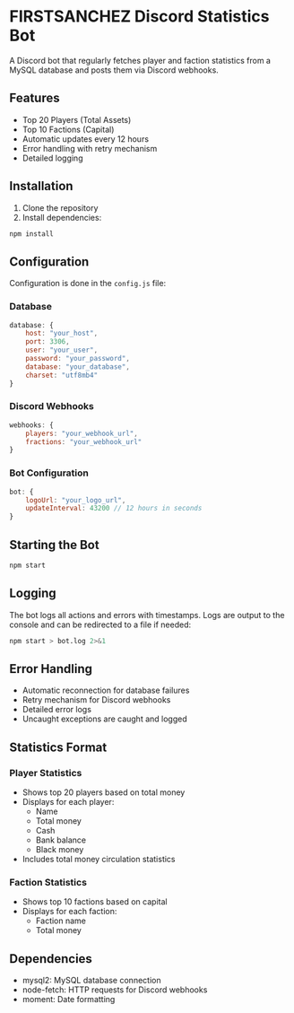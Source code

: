 # FIRSTSANCHEZ Discord Statistics Bot

A Discord bot that regularly fetches player and faction statistics from a MySQL database and posts them via Discord webhooks.

## Features

- Top 20 Players (Total Assets)
- Top 10 Factions (Capital)
- Automatic updates every 12 hours
- Error handling with retry mechanism
- Detailed logging

## Installation

1. Clone the repository
2. Install dependencies:
```bash
npm install
```

## Configuration

Configuration is done in the `config.js` file:

### Database
```javascript
database: {
    host: "your_host",
    port: 3306,
    user: "your_user",
    password: "your_password",
    database: "your_database",
    charset: "utf8mb4"
}
```

### Discord Webhooks
```javascript
webhooks: {
    players: "your_webhook_url",
    fractions: "your_webhook_url"
}
```

### Bot Configuration
```javascript
bot: {
    logoUrl: "your_logo_url",
    updateInterval: 43200 // 12 hours in seconds
}
```

## Starting the Bot

```bash
npm start
```

## Logging

The bot logs all actions and errors with timestamps. Logs are output to the console and can be redirected to a file if needed:

```bash
npm start > bot.log 2>&1
```

## Error Handling

- Automatic reconnection for database failures
- Retry mechanism for Discord webhooks
- Detailed error logs
- Uncaught exceptions are caught and logged

## Statistics Format

### Player Statistics
- Shows top 20 players based on total money
- Displays for each player:
  - Name
  - Total money
  - Cash
  - Bank balance
  - Black money
- Includes total money circulation statistics

### Faction Statistics
- Shows top 10 factions based on capital
- Displays for each faction:
  - Faction name
  - Total money

## Dependencies

- mysql2: MySQL database connection
- node-fetch: HTTP requests for Discord webhooks
- moment: Date formatting
